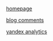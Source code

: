 
[homepage](https://robbietree8.github.io/)

[blog comments](https://github.com/robbietree8/blog-comments)

[yandex analytics](https://metrica.yandex.com/dashboard?period=today&id=75049342)

